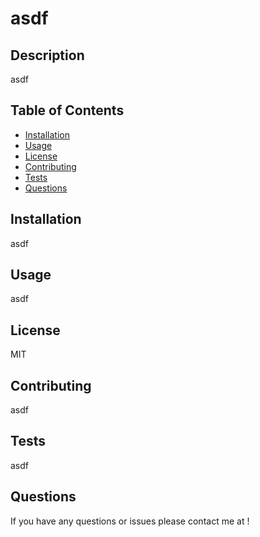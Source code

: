 

# asdf

## Description

 asdf

 ## Table of Contents
 * [Installation](#installation)
 * [Usage](#usage)
 * [License](#license)
 * [Contributing](#contributing)
 * [Tests](#tests)
 * [Questions](#questions)
 
## Installation

asdf
    
## Usage

asdf

## License

MIT

## Contributing

asdf

## Tests

asdf

## Questions

If you have any questions or issues please contact me at <asdf>!

